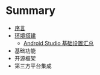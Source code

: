 # Summary

* [序言](README.md)
* [环境搭建](Chapter01/huan_jing_da_jian_wen_ti.md)
   * [Android Studio 基础设置汇总](Chapter01/android_studio_ji_chu_she_zhi_hui_zong.md)
* 基础功能
* 开源框架
* 第三方平台集成

